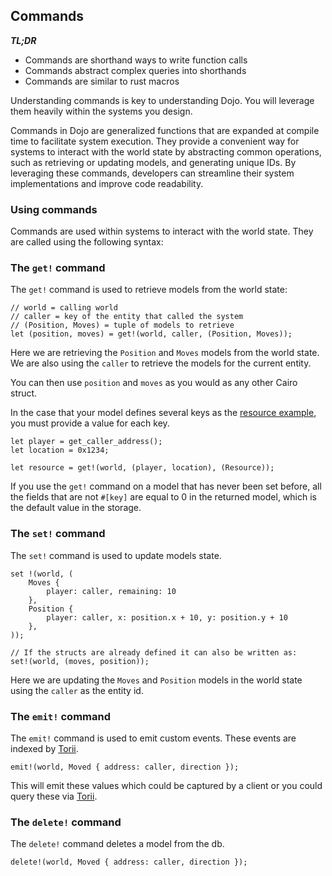## Commands

**_TL;DR_**

- Commands are shorthand ways to write function calls
- Commands abstract complex queries into shorthands
- Commands are similar to rust macros

Understanding commands is key to understanding Dojo. You will leverage them heavily within the systems you design.

Commands in Dojo are generalized functions that are expanded at compile time to facilitate system execution. They provide a convenient way for systems to interact with the world state by abstracting common operations, such as retrieving or updating models, and generating unique IDs. By leveraging these commands, developers can streamline their system implementations and improve code readability.

### Using commands

Commands are used within systems to interact with the world state. They are called using the following syntax:

### The `get!` command

The `get!` command is used to retrieve models from the world state:

```rust,ignore
// world = calling world
// caller = key of the entity that called the system
// (Position, Moves) = tuple of models to retrieve
let (position, moves) = get!(world, caller, (Position, Moves));
```

Here we are retrieving the `Position` and `Moves` models from the world state. We are also using the `caller` to retrieve the models for the current entity.

You can then use `position` and `moves` as you would as any other Cairo struct.

In the case that your model defines several keys as the [resource example](/cairo/models.md#the-key-attribute), you must provide a value for each key.

```rust,ignore
let player = get_caller_address();
let location = 0x1234;

let resource = get!(world, (player, location), (Resource));
```

If you use the `get!` command on a model that has never been set before, all the fields that are not `#[key]` are equal to 0 in the returned model, which is the default value in the storage.

### The `set!` command

The `set!` command is used to update models state.

```rust,ignore
set !(world, (
    Moves {
        player: caller, remaining: 10
    },
    Position {
        player: caller, x: position.x + 10, y: position.y + 10
    },
));

// If the structs are already defined it can also be written as:
set!(world, (moves, position));
```

Here we are updating the `Moves` and `Position` models in the world state using the `caller` as the entity id.

### The `emit!` command

The `emit!` command is used to emit custom events. These events are indexed by [Torii](/toolchain/torii/overview.md).

```rust,ignore
emit!(world, Moved { address: caller, direction });
```

This will emit these values which could be captured by a client or you could query these via [Torii](/toolchain/torii/overview.md).

### The `delete!` command

The `delete!` command deletes a model from the db.

```rust,ignore
delete!(world, Moved { address: caller, direction });
```
